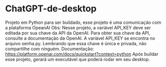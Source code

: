 # ChatGPT-de-desktop
Projeto em Python para ser buildado, esse projeto é uma comunicação com a plataforma OpeanAI
Obs: Nesse projeto, a variável API_KEY deve ser editada por sua chave da API da OpenAI. Para obter sua chave da API, consulte a documentação da OpenAI.
A variável API_KEY se encontra no arquivo senha.py. Lembrando que essa chave é única e privada, não compartilhe com ninguém.
Documentação: https://platform.openai.com/docs/quickstart?context=python
Após buildar esse projeto, gerará um executável que poderá rodar em seu desktop.
